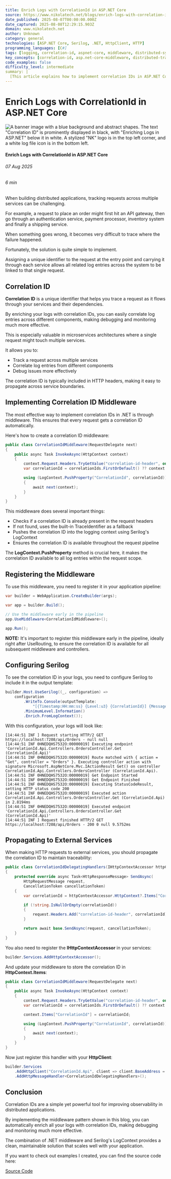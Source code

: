 ```yaml
---
title: Enrich Logs with CorrelationId in ASP.NET Core
source: https://www.nikolatech.net/blogs/enrich-logs-with-correlation-id
date_published: 2025-08-07T00:00:00.000Z
date_captured: 2025-08-08T12:29:15.903Z
domain: www.nikolatech.net
author: Unknown
category: general
technologies: [ASP.NET Core, Serilog, .NET, HttpClient, HTTP]
programming_languages: [C#]
tags: [logging, correlation-id, aspnet-core, middleware, distributed-systems, observability, debugging, monitoring, http-headers, serilog]
key_concepts: [correlation-id, asp.net-core-middleware, distributed-tracing, logging-context, http-header-propagation, ihttpcontextaccessor, delegatinghandler]
code_examples: false
difficulty_level: intermediate
summary: |
  [This article explains how to implement correlation IDs in ASP.NET Core applications to enhance debugging and monitoring in distributed systems. It details creating a custom middleware to assign and propagate a unique identifier for each request, either from incoming headers or using the built-in TraceIdentifier. The guide also covers configuring Serilog to include the correlation ID in log output and demonstrates how to propagate this ID when making requests to external services using HttpClient and DelegatingHandlers. This approach ensures all related log entries across multiple services can be easily linked, significantly improving traceability and troubleshooting.]
---
```

# Enrich Logs with CorrelationId in ASP.NET Core

![A banner image with a blue background and abstract shapes. The text "Correlation ID" is prominently displayed in black, with "Enriching Logs in ASP.NET" below it in white. A stylized "NK" logo is in the top left corner, and a white log file icon is in the bottom left.](https://coekcx.github.io/BlogImages/banners/enrich-logs-with-correlation-id-banner.png)

#### Enrich Logs with CorrelationId in ASP.NET Core

###### 07 Aug 2025

###### 6 min

When building distributed applications, tracking requests across multiple services can be challenging.

For example, a request to place an order might first hit an API gateway, then go through an authentication service, payment processor, inventory system and finally a shipping service.

When something goes wrong, it becomes very difficult to trace where the failure happened.

Fortunately, the solution is quite simple to implement.

Assigning a unique identifier to the request at the entry point and carrying it through each service allows all related log entries across the system to be linked to that single request.

## Correlation ID

**Correlation ID** is a unique identifier that helps you trace a request as it flows through your services and their dependencies.

By enriching your logs with correlation IDs, you can easily correlate log entries across different components, making debugging and monitoring much more effective.

This is especially valuable in microservices architectures where a single request might touch multiple services.

It allows you to:

*   Track a request across multiple services
*   Correlate log entries from different components
*   Debug issues more effectively

The correlation ID is typically included in HTTP headers, making it easy to propagate across service boundaries.

## Implementing Correlation ID Middleware

The most effective way to implement correlation IDs in .NET is through middleware. This ensures that every request gets a correlation ID automatically.

Here's how to create a correlation ID middleware:

```csharp
public class CorrelationIdMiddleware(RequestDelegate next)
{
    public async Task InvokeAsync(HttpContext context)
    {
        context.Request.Headers.TryGetValue("correlation-id-header", out var correlationIds);
        var correlationId = correlationIds.FirstOrDefault() ?? context.TraceIdentifier;

        using (LogContext.PushProperty("CorrelationId", correlationId))
        {
            await next(context);
        }
    }
}
```

This middleware does several important things:

*   Checks if a correlation ID is already present in the request headers
*   If not found, uses the built-in TraceIdentifier as a fallback
*   Pushes the correlation ID into the logging context using Serilog's LogContext
*   Ensures the correlation ID is available throughout the request pipeline

The **LogContext.PushProperty** method is crucial here, it makes the correlation ID available to all log entries within the request scope.

## Registering the Middleware

To use this middleware, you need to register it in your application pipeline:

```csharp
var builder = WebApplication.CreateBuilder(args);

var app = builder.Build();

// Use the middleware early in the pipeline
app.UseMiddleware<CorrelationIdMiddleware>();

app.Run();
```

**NOTE:** It's important to register this middleware early in the pipeline, ideally right after UseRouting, to ensure the correlation ID is available for all subsequent middleware and controllers.

## Configuring Serilog

To see the correlation ID in your logs, you need to configure Serilog to include it in the output template:

```csharp
builder.Host.UseSerilog((_, configuration) =>
    configuration
        .WriteTo.Console(outputTemplate:
            "[{Timestamp:HH:mm:ss} {Level:u3} {CorrelationId}] {Message:lj}{NewLine}{Exception}")
        .MinimumLevel.Information()
        .Enrich.FromLogContext());
```

With this configuration, your logs will look like:

```logs
[14:44:51 INF ] Request starting HTTP/2 GET https://localhost:7208/api/Orders - null null
[14:44:51 INF 0HNEDQHS7532O:00000019] Executing endpoint 'CorrelationId.Api.Controllers.OrdersController.Get (CorrelationId.Api)'
[14:44:51 INF 0HNEDQHS7532O:00000019] Route matched with { action = "Get", controller = "Orders" }. Executing controller action with signature Microsoft.AspNetCore.Mvc.IActionResult Get() on controller CorrelationId.Api.Controllers.OrdersController (CorrelationId.Api).
[14:44:51 INF 0HNEDQHS7532O:00000019] Get Endpoint Started
[14:44:51 INF 0HNEDQHS7532O:00000019] Get Endpoint Finished
[14:44:51 INF 0HNEDQHS7532O:00000019] Executing StatusCodeResult, setting HTTP status code 200
[14:44:51 INF 0HNEDQHS7532O:00000019] Executed action CorrelationId.Api.Controllers.OrdersController.Get (CorrelationId.Api) in 2.8194ms
[14:44:51 INF 0HNEDQHS7532O:00000019] Executed endpoint 'CorrelationId.Api.Controllers.OrdersController.Get (CorrelationId.Api)'
[14:44:51 INF ] Request finished HTTP/2 GET https://localhost:7208/api/Orders - 200 0 null 9.5752ms
```

## Propagating to External Services

When making HTTP requests to external services, you should propagate the correlation ID to maintain traceability:

```csharp
public class CorrelationIdDelegatingHandlers(IHttpContextAccessor httpContextAccessor) : DelegatingHandler
{
    protected override async Task<HttpResponseMessage> SendAsync(
        HttpRequestMessage request,
        CancellationToken cancellationToken)
    {
        var correlationId = httpContextAccessor.HttpContext?.Items["CorrelationId"]?.ToString() ?? httpContextAccessor.HttpContext?.TraceIdentifier;

        if (!string.IsNullOrEmpty(correlationId))
        {
            request.Headers.Add("correlation-id-header", correlationId);
        }

        return await base.SendAsync(request, cancellationToken);
    }
}
```

You also need to register the **IHttpContextAccessor** in your services:

```csharp
builder.Services.AddHttpContextAccessor();
```

And update your middleware to store the correlation ID in **HttpContext.Items**:

```csharp
public class CorrelationIdMiddleware(RequestDelegate next)
{
    public async Task InvokeAsync(HttpContext context)
    {
        context.Request.Headers.TryGetValue("correlation-id-header", out var correlationIds);
        var correlationId = correlationIds.FirstOrDefault() ?? context.TraceIdentifier;

        context.Items["CorrelationId"] = correlationId;

        using (LogContext.PushProperty("CorrelationId", correlationId))
        {
            await next(context);
        }
    }
}
```

Now just register this handler with your **HttpClient**:

```csharp
builder.Services
    .AddHttpClient("CorrelationId.Api", client => client.BaseAddress = new Uri("https://localhost:7208"))
    .AddHttpMessageHandler<CorrelationIdDelegatingHandlers>();
```

## Conclusion

Correlation IDs are a simple yet powerful tool for improving observability in distributed applications.

By implementing the middleware pattern shown in this blog, you can automatically enrich all your logs with correlation IDs, making debugging and monitoring much more effective.

The combination of .NET middleware and Serilog's LogContext provides a clean, maintainable solution that scales well with your application.

If you want to check out examples I created, you can find the source code here:

[Source Code](https://www.nikolatech.net/codes/correlation-id-example)